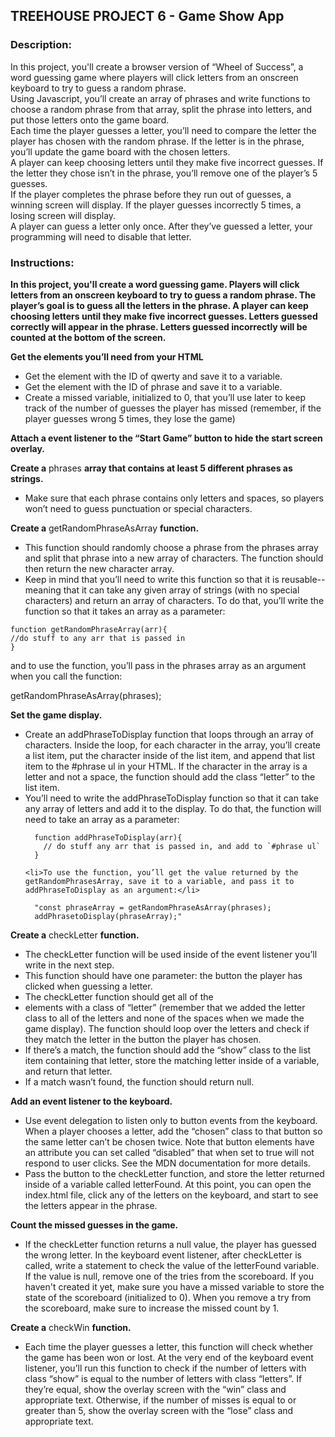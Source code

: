 ## TREEHOUSE PROJECT 6 - Game Show App

### Description:

<p>
In this project, you'll create a browser version of “Wheel of Success”, a word guessing game where players will click letters from an onscreen keyboard to try to guess a random phrase.
</br>
Using Javascript, you’ll create an array of phrases and write functions to choose a random phrase from that array, split the phrase into letters, and put those letters onto the game board.
</br>
Each time the player guesses a letter, you’ll need to compare the letter the player has chosen with the random phrase. If the letter is in the phrase, you’ll update the game board with the chosen letters.
</br>
A player can keep choosing letters until they make five incorrect guesses. If the letter they chose isn’t in the phrase, you’ll remove one of the player’s 5 guesses.
</br>
If the player completes the phrase before they run out of guesses, a winning screen will display. If the player guesses incorrectly 5 times, a losing screen will display.
</br>
A player can guess a letter only once. After they’ve guessed a letter, your programming will need to disable that letter.
</p>

### Instructions:

<b>
In this project, you'll create a word guessing game. Players will click letters from an onscreen keyboard to try to guess a random phrase. The player’s goal is to guess all the letters in the phrase. A player can keep choosing letters until they make five incorrect guesses. Letters guessed correctly will appear in the phrase. Letters guessed incorrectly will be counted at the bottom of the screen.
</b>

<b>Get the elements you’ll need from your HTML</b>
<ul>
    <li>Get the element with the ID of qwerty and save it to a variable.</li>
    <li>Get the element with the ID of phrase and save it to a variable.</li>
    <li>Create a missed variable, initialized to 0, that you’ll use later to keep track of the number of guesses the player has missed (remember, if the player guesses wrong 5 times, they lose the game)</li>
</ul>    

<b>Attach a event listener to the “Start Game” button to hide the start screen overlay.</b>

<b>Create a</b> phrases <b>array that contains at least 5 different phrases as strings.</b>
<ul>
    <li>Make sure that each phrase contains only letters and spaces, so players won’t need to guess punctuation or special characters.</li>
</ul>

<b>Create a</b> getRandomPhraseAsArray <b>function.</b>
<ul>
    <li>This function should randomly choose a phrase from the phrases array and split that phrase into a new array of characters. The function should then return the new character array.</li>
    <li>Keep in mind that you’ll need to write this function so that it is reusable-- meaning that it can take any given array of strings (with no special characters) and return an array of characters. To do that, you’ll write the function so that it takes an array as a parameter:</li>
</ul>

    function getRandomPhraseArray(arr){
    //do stuff to any arr that is passed in
    }

and to use the function, you’ll pass in the phrases array as an argument when you call the function:

  getRandomPhraseAsArray(phrases);

<b>Set the game display.</b>
<ul>
    <li>Create an addPhraseToDisplay function that loops through an array of characters. Inside the loop, for each character in the array, you’ll create a list item, put the character inside of the list item, and append that list item to the #phrase ul in your HTML. If the character in the array is a letter and not a space, the function should add the class “letter” to the list item.
    </li>
    <li>You’ll need to write the addPhraseToDisplay function so that it can take any array of letters and add it to the display. To do that, the function will need to take an array as a parameter:</li>

      function addPhraseToDisplay(arr){
        // do stuff any arr that is passed in, and add to `#phrase ul`
      }

    <li>To use the function, you’ll get the value returned by the getRandomPhrasesArray, save it to a variable, and pass it to addPhraseToDisplay as an argument:</li>

      "const phraseArray = getRandomPhraseAsArray(phrases);
      addPhrasetoDisplay(phraseArray);"

</ul>

<b>Create a</b> checkLetter <b>function.</b>
<ul>
    <li>The checkLetter function will be used inside of the event listener you’ll write in the next step.</li>
    <li>This function should have one parameter: the button the player has clicked when guessing a letter.</li>
    <li>The checkLetter function should get all of the</li>
    <li>elements with a class of “letter” (remember that we added the letter class to all of the letters and none of the spaces when we made the game display). The function should loop over the letters and check if they match the letter in the button the player has chosen.</li>
    <li>If there’s a match, the function should add the “show” class to the list item containing that letter, store the matching letter inside of a variable, and return that letter.</li>
    <li>If a match wasn’t found, the function should return null.</li>
</ul>
<b>Add an event listener to the keyboard.</b>
<ul>
    <li>Use event delegation to listen only to button events from the keyboard. When a player chooses a letter, add the “chosen” class to that button so the same letter can’t be chosen twice. Note that button elements have an attribute you can set called “disabled” that when set to true will not respond to user clicks. See the MDN documentation for more details.</li>
    <li>Pass the button to the checkLetter function, and store the letter returned inside of a variable called letterFound. At this point, you can open the index.html file, click any of the letters on the keyboard, and start to see the letters appear in the phrase.</li>
</ul>

<b>Count the missed guesses in the game.</b>
<ul>
    <li>If the checkLetter function returns a null value, the player has guessed the wrong letter. In the keyboard event listener, after checkLetter is called, write a statement to check the value of the letterFound variable. If the value is null, remove one of the tries from the scoreboard. If you haven't created it yet, make sure you have a missed variable to store the state of the scoreboard (initialized to 0). When you remove a try from the scoreboard, make sure to increase the missed count by 1.</li>
</ul>

<b>Create a</b> checkWin <b>function.</b>
<ul>
    <li>Each time the player guesses a letter, this function will check whether the game has been won or lost. At the very end of the keyboard event listener, you’ll run this function to check if the number of letters with class “show” is equal to the number of letters with class “letters”. If they’re equal, show the overlay screen with the “win” class and appropriate text. Otherwise, if the number of misses is equal to or greater than 5, show the overlay screen with the “lose” class and appropriate text.</li>
</ul>
